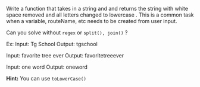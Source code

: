 Write a function that takes in a string and and returns the string with white space removed and all letters changed to lowercase . This is a common task when a variable, routeName, etc needs to be created from user input.

Can you solve without `regex` or `split(), join()` ?

Ex:
Input: Tg School
Output: tgschool

Input: favorite tree ever
Output: favoritetreeever

Input: one word
Output: oneword

**Hint:** You can use `toLowerCase()`
